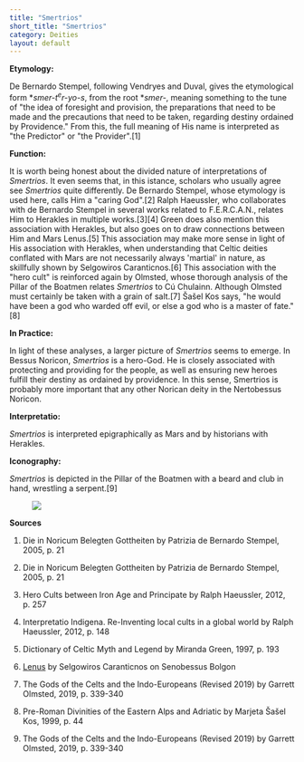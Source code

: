 ```yaml
---
title: "Smertrios"
short_title: "Smertrios"
category: Deities
layout: default
---
```


**Etymology:**

De Bernardo Stempel, following Vendryes and Duval, gives the etymological form \**smer-t<sup>e</sup>r-yo-s*, from the root \**smer-*, meaning something to the tune of "the idea of foresight and provision, the preparations that need to be made and the precautions that need to be taken, regarding destiny ordained by Providence." From this, the full meaning of His name is interpreted as "the Predictor" or "the Provider".\[1]

**Function:**

It is worth being honest about the divided nature of interpretations of *Smertrios*. It even seems that, in this istance, scholars who usually agree see *Smertrios* quite differently. De Bernardo Stempel, whose etymology is used here, calls Him a "caring God".\[2] Ralph Haeussler, who collaborates with de Bernardo Stempel in several works related to F.E.R.C.A.N., relates Him to Herakles in multiple works.\[3]\[4] Green does also mention this association with Herakles, but also goes on to draw connections between Him and Mars Lenus.\[5] This association may make more sense in light of His association with Herakles, when understanding that Celtic deities conflated with Mars are not necessarily always 'martial' in nature, as skillfully shown by Selgowiros Caranticnos.\[6] This association with the "hero cult" is reinforced again by Olmsted, whose thorough analysis of the Pillar of the Boatmen relates *Smertrios* to Cú Chulainn. Although Olmsted must certainly be taken with a grain of salt.\[7] Šašel Kos says, "he would have been a god who warded off evil, or else a god who is a master of fate."\[8]

**In Practice:**

In light of these analyses, a larger picture of *Smertrios* seems to emerge. In Bessus Noricon, *Smertrios* is a hero-God. He is closely associated with protecting and providing for the people, as well as ensuring new heroes fulfill their destiny as ordained by providence. In this sense, Smertrios is probably more important that any other Norican deity in the Nertobessus Noricon. 

**Interpretatio:**

*Smertrios* is interpreted epigraphically as Mars and by historians with Herakles. 

**Iconography:**

*Smertrios* is depicted in the Pillar of the Boatmen with a beard and club in hand, wrestling a serpent.\[9]

<figure class="deity-image"><img src="{{ '/assets/img/smertrios.png' | relative_url }}"></figure>

**Sources**

1. Die in Noricum Belegten Gottheiten by Patrizia de Bernardo Stempel, 2005, p. 21

2. Die in Noricum Belegten Gottheiten by Patrizia de Bernardo Stempel, 2005, p. 21

3. Hero Cults between Iron Age and Principate by Ralph Haeussler, 2012, p. 257

4. Interpretatio Indigena. Re-Inventing local cults in a global world by Ralph Haeussler, 2012, p. 148

5. Dictionary of Celtic Myth and Legend by Miranda Green, 1997, p. 193

6. [Lenus](https://senobessusbolgon.wordpress.com/lenus/) by Selgowiros Caranticnos on Senobessus Bolgon

7. The Gods of the Celts and the Indo-Europeans (Revised 2019) by Garrett Olmsted, 2019, p. 339-340

8. Pre-Roman Divinities of the Eastern Alps and Adriatic by Marjeta Šašel Kos, 1999, p. 44

9. The Gods of the Celts and the Indo-Europeans (Revised 2019) by Garrett Olmsted, 2019, p. 339-340

